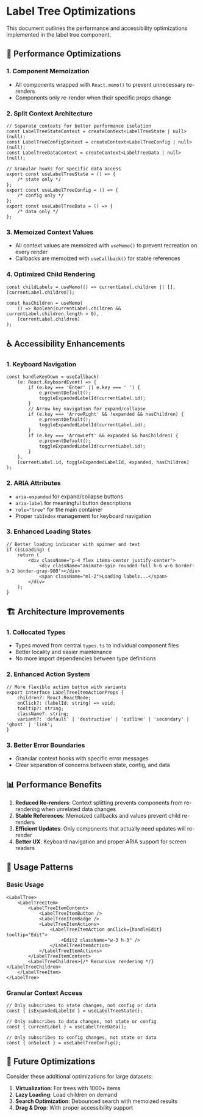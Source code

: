 # Label Tree Optimizations

This document outlines the performance and accessibility optimizations implemented in the label tree component.

## 🚀 Performance Optimizations

### 1. **Component Memoization**

- All components wrapped with `React.memo()` to prevent unnecessary re-renders
- Components only re-render when their specific props change

### 2. **Split Context Architecture**

```tsx
// Separate contexts for better performance isolation
const LabelTreeStateContext = createContext<LabelTreeState | null>(null);
const LabelTreeConfigContext = createContext<LabelTreeConfig | null>(null);
const LabelTreeDataContext = createContext<LabelTreeData | null>(null);

// Granular hooks for specific data access
export const useLabelTreeState = () => {
    /* state only */
};
export const useLabelTreeConfig = () => {
    /* config only */
};
export const useLabelTreeData = () => {
    /* data only */
};
```

### 3. **Memoized Context Values**

- All context values are memoized with `useMemo()` to prevent recreation on every render
- Callbacks are memoized with `useCallback()` for stable references

### 4. **Optimized Child Rendering**

```tsx
const childLabels = useMemo(() => currentLabel.children || [], [currentLabel.children]);

const hasChildren = useMemo(
    () => Boolean(currentLabel.children && currentLabel.children.length > 0),
    [currentLabel.children]
);
```

## ♿ Accessibility Enhancements

### 1. **Keyboard Navigation**

```tsx
const handleKeyDown = useCallback(
    (e: React.KeyboardEvent) => {
        if (e.key === 'Enter' || e.key === ' ') {
            e.preventDefault();
            toggleExpandedLabelId(currentLabel.id);
        }
        // Arrow key navigation for expand/collapse
        if (e.key === 'ArrowRight' && !expanded && hasChildren) {
            e.preventDefault();
            toggleExpandedLabelId(currentLabel.id);
        }
        if (e.key === 'ArrowLeft' && expanded && hasChildren) {
            e.preventDefault();
            toggleExpandedLabelId(currentLabel.id);
        }
    },
    [currentLabel.id, toggleExpandedLabelId, expanded, hasChildren]
);
```

### 2. **ARIA Attributes**

- `aria-expanded` for expand/collapse buttons
- `aria-label` for meaningful button descriptions
- `role="tree"` for the main container
- Proper `tabIndex` management for keyboard navigation

### 3. **Enhanced Loading States**

```tsx
// Better loading indicator with spinner and text
if (isLoading) {
    return (
        <div className="p-4 flex items-center justify-center">
            <div className="animate-spin rounded-full h-6 w-6 border-b-2 border-gray-900"></div>
            <span className="ml-2">Loading labels...</span>
        </div>
    );
}
```

## 🏗️ Architecture Improvements

### 1. **Collocated Types**

- Types moved from central `types.ts` to individual component files
- Better locality and easier maintenance
- No more import dependencies between type definitions

### 2. **Enhanced Action System**

```tsx
// More flexible action button with variants
export interface LabelTreeItemActionProps {
    children?: React.ReactNode;
    onClick?: (labelId: string) => void;
    tooltip?: string;
    className?: string;
    variant?: 'default' | 'destructive' | 'outline' | 'secondary' | 'ghost' | 'link';
}
```

### 3. **Better Error Boundaries**

- Granular context hooks with specific error messages
- Clear separation of concerns between state, config, and data

## 📊 Performance Benefits

1. **Reduced Re-renders**: Context splitting prevents components from re-rendering when unrelated data changes
2. **Stable References**: Memoized callbacks and values prevent child re-renders
3. **Efficient Updates**: Only components that actually need updates will re-render
4. **Better UX**: Keyboard navigation and proper ARIA support for screen readers

## 🎯 Usage Patterns

### Basic Usage

```tsx
<LabelTree>
    <LabelTreeItem>
        <LabelTreeItemContent>
            <LabelTreeItemButton />
            <LabelTreeItemBadge />
            <LabelTreeItemActions>
                <LabelTreeItemAction onClick={handleEdit} tooltip="Edit">
                    <Edit2 className="w-3 h-3" />
                </LabelTreeItemAction>
            </LabelTreeItemActions>
        </LabelTreeItemContent>
        <LabelTreeChildren>{/* Recursive rendering */}</LabelTreeChildren>
    </LabelTreeItem>
</LabelTree>
```

### Granular Context Access

```tsx
// Only subscribes to state changes, not config or data
const { isExpandedLabelId } = useLabelTreeState();

// Only subscribes to data changes, not state or config
const { currentLabel } = useLabelTreeData();

// Only subscribes to config changes, not state or data
const { onSelect } = useLabelTreeConfig();
```

## 🧪 Future Optimizations

Consider these additional optimizations for large datasets:

1. **Virtualization**: For trees with 1000+ items
2. **Lazy Loading**: Load children on demand
3. **Search Optimization**: Debounced search with memoized results
4. **Drag & Drop**: With proper accessibility support
